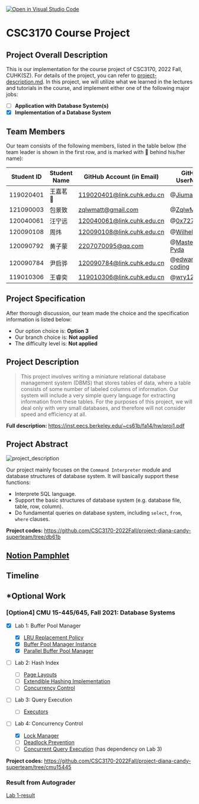 [![Open in Visual Studio Code](https://classroom.github.com/assets/open-in-vscode-c66648af7eb3fe8bc4f294546bfd86ef473780cde1dea487d3c4ff354943c9ae.svg)](https://classroom.github.com/online_ide?assignment_repo_id=9433861&assignment_repo_type=AssignmentRepo)
# CSC3170 Course Project

## Project Overall Description

This is our implementation for the course project of CSC3170, 2022 Fall, CUHK(SZ). For details of the project, you can refer to [project-description.md](project-description.md). In this project, we will utilize what we learned in the lectures and tutorials in the course, and implement either one of the following major jobs:

<!-- Please fill in "x" to replace the blank space between "[]" to tick the todo item; it's ticked on the first one by default. -->

- [ ] **Application with Database System(s)**
- [x] **Implementation of a Database System**

## Team Members

Our team consists of the following members, listed in the table below (the team leader is shown in the first row, and is marked with 🚩 behind his/her name):

<!-- change the info below to be the real case -->

| Student ID | Student Name | GitHub Account (in Email) | GitHub UserName |
| ---------- | ------------ | ------------------------- | --------------- |
| 119020401  | 王嘉茗 🚩     | 119020401@link.cuhk.edu.cn| @[Jiuma141](https://github.com/Jiuma141) |
| 121090003  | 包景致        | zqlwmatt@gmail.com        | @[ZqlwMatt](https://github.com/ZqlwMatt) |
| 120040061  | 汪宁远        | 120040061@link.cuhk.edu.cn| @[0x727AA7D](https://github.com/0x727AA7D) |
| 120090108  | 周炜          | 120090108@link.cuhk.edu.cn| @[WilhelmZhou](https://github.com/WilhelmZhou) |
| 120090792  | 黄子蒙        | 2207070095@qq.com         | @[Master-Pyda](https://github.com/Master-Pyda) |
| 120090784  | 尹启骅        | 120090784@link.cuhk.edu.cn| @[edward-coding](https://github.com/edward-coding) |
| 119010306  | 王睿奕        | 119010306@link.cuhk.edu.cn| @[wry1205](https://github.com/wry1205) |

## Project Specification

<!-- You should remove the terms/sentence that is not necessary considering your option/branch/difficulty choice -->

After thorough discussion, our team made the choice and the specification information is listed below:

- Our option choice is: **Option 3**
- Our branch choice is: **Not applied**
- The difficulty level is: **Not applied**

## Project Description

> This project involves writing a miniature relational database management system (DBMS) that stores tables of data, where a table consists of some number of labeled columns of information. Our system will include a very simple query language for extracting information from these tables. For the purposes of this project, we will deal only with very small databases, and therefore will not consider speed and efficiency at all.

**Full description:** https://inst.eecs.berkeley.edu/~cs61b/fa14/hw/proj1.pdf

## Project Abstract

![project_description](https://user-images.githubusercontent.com/34508318/205655270-b90103a7-7664-4879-9aa8-5bd52fde1c8e.png)

Our project mainly focuses on the `Command Interpreter` module and database structures of database system. It will basically support these functions:

- Interprete SQL language.
- Support the basic structures of database system (e.g. database file, table, row, column).
- Do fundamental queries on database system, including `select`, `from`, `where` clauses.

**Project codes:** https://github.com/CSC3170-2022Fall/project-diana-candy-superteam/tree/db61b

## [Notion Pamphlet](https://magic-chair-572.notion.site/CSC3170-Project-Pamphlet-c0cbaadee8814760a55b3a1eef0328b3)

## Timeline

<!--Todo-->

## \*Optional Work

### \[Option4\] CMU 15-445/645, Fall 2021: Database Systems

- [x] Lab 1: Buffer Pool Manager
    - [x] [LRU Replacement Policy](https://15445.courses.cs.cmu.edu/fall2021/project1/#replacer)
    - [x] [Buffer Pool Manager Instance](https://15445.courses.cs.cmu.edu/fall2021/project1/#buffer-pool-instance)
    - [x] [Parallel Buffer Pool Manager](https://15445.courses.cs.cmu.edu/fall2021/project1/#parallel-buffer-pool)
- [ ] Lab 2: Hash Index

    - [ ] [Page Layouts](https://15445.courses.cs.cmu.edu/fall2021/project2/#task1)
    - [ ] [Extendible Hashing Implementation](https://15445.courses.cs.cmu.edu/fall2021/project2/#task2)
    - [ ] [Concurrency Control](https://15445.courses.cs.cmu.edu/fall2021/project2/#task3)
- [ ] Lab 3: Query Execution

    - [ ] [Executors](https://15445.courses.cs.cmu.edu/fall2021/project3/)
- [ ] Lab 4: Concurrency Control
    - [x] [Lock Manager](https://15445.courses.cs.cmu.edu/fall2021/project4/#lock_manager)
    - [ ] [Deadlock Prevention](https://15445.courses.cs.cmu.edu/fall2021/project4/#deadlock_prevention)
    - [ ] [Concurrent Query Execution](https://15445.courses.cs.cmu.edu/fall2021/project4/#execution_engine) (has dependency on Lab 3)

**Project codes:** https://github.com/CSC3170-2022Fall/project-diana-candy-superteam/tree/cmu15445

### Result from Autograder

[Lab 1-result](https://cdn.zmatt.cn/img/archived/github/result-cmu15445-lab1.png)
